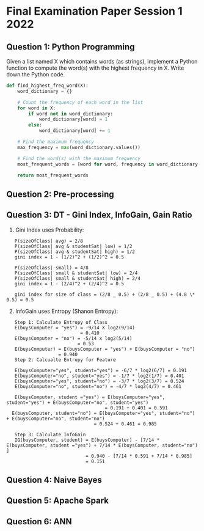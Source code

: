 # Final Examination Paper Session 1 2022

## Question 1: Python Programming

Given a list named X which contains words (as strings), implement a Python function to compute the word(s) with the highest frequency in X. Write down the Python code.

```python
def find_highest_freq_word(X):
    word_dictionary = {}

    # Count the frequency of each word in the list
    for word in X:
        if word not in word_dictionary:
            word_dictionary[word] = 1
        else:
            word_dictionary[word] += 1

    # Find the maximum frequency
    max_frequency = max(word_dictionary.values())

    # Find the word(s) with the maximum frequency
    most_frequent_words = [word for word, frequency in word_dictionary.items() if frequency == max_frequency]

    return most_frequent_words
```

## Question 2: Pre-processing

## Question 3: DT - Gini Index, InfoGain, Gain Ratio

1. Gini Index uses Probability:

```
   P(sizeOfClass| avg) = 2/8
   P(sizeOfClass| avg & studentSat| low) = 1/2
   P(sizeOfClass| avg & studentSat| high) = 1/2
   gini index = 1 - (1/2)^2 + (1/2)^2 = 0.5

   P(sizeOfClass| small) = 4/8
   P(sizeOfClass| small & studentSat| low) = 2/4
   P(sizeOfClass| small & studentSat| high) = 2/4
   gini index = 1 - (2/4)^2 + (2/4)^2 = 0.5

   gini index for size of class = (2/8 _ 0.5) + (2/8 _ 0.5) + (4.8 \* 0.5) = 0.5
```

2. InfoGain uses Entropy (Shanon Entropy):

```
   Step 1: Calculate Entropy of Class
   E(buysComputer = "yes") = -9/14 X log2(9/14)
                           = 0.410
   E(buysComputer = "no") = -5/14 x log2(5/14)
                          = 0.53
   E(buysComputer) = E(buysComputer = "yes") + E(buysComputer = "no")
                   = 0.940
   Step 2: Calcualte Entropy for Feature

   E(buysComputer="yes", student="yes") = -6/7 * log2(6/7) = 0.191
   E(buysComputer="no", student="yes") = -1/7 * log2(1/7) = 0.401
   E(buysComputer="yes", student="no") = -3/7 * log2(3/7) = 0.524
   E(buysComputer="no", student="no") = -4/7 * log2(4/7) = 0.461

   E(buysComputer, student ="yes") = E(buysComputer="yes", student="yes") + E(buysComputer="no", student="yes")
                                    = 0.191 + 0.401 = 0.591
  E(buysComputer, student="no") = E(buysComputer="yes", student="no") + E(buysComputer="no", student="no")
                                = 0.524 + 0.461 = 0.985

   Step 3: Calculate InfoGain
   IG(buysComputer, student) = E(buysComputer) - [7/14 * E(buysComputer, student ="yes") + 7/14 * E(buysComputer, student="no") ]
                             = 0.940 - [7/14 * 0.591 + 7/14 * 0.985]
                             = 0.151
```

## Question 4: Naive Bayes

## Question 5: Apache Spark

## Question 6: ANN
